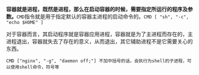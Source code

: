 **容器就是进程，既然是进程，那么在启动容器的时候，需要指定所运行的程序及参数。**`CMD`指令就是用于指定默认的容器主进程的启动命令的。`CMD [ "sh", "-c", "echo $HOME" ]`

对于容器而言，其启动程序就是容器应用进程，容器就是为了主进程而存在的，主进程退出，容器就失去了存在的意义，从而退出，其它辅助进程不是它需要关心的东西。
~~~
CMD ["nginx", "-g", "daemon off;"] 不加中括号的话，会执行为shell的子进程，可以使用shell命令，符号等
~~~
